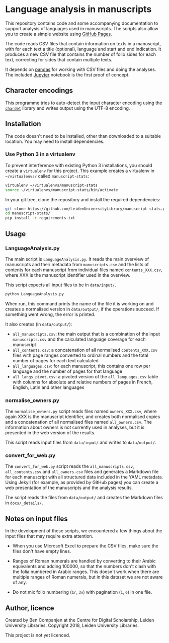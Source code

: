 # Language analysis in manuscripts

This repository contains code and some accompanying documentation to support analysis of languages used in manuscripts.
The scripts also allow you to create a simple website using [GitHub Pages][ghp].

[ghp]: https://pages.github.com/

The code reads CSV files that contain information on texts in a manuscript, with for each text a title (optional),
language and start and end indication. It produces a new CSV file that contains the number of folio sides for
each text, correcting for sides that contain multiple texts.

It depends on [pandas](https://pandas.pydata.org/) for working with CSV files and doing the analyses.
The included [Jupyter](https://jupyter.org/) notebook is the first proof of concept.

## Character encodings

This programme tries to auto-detect the input character encoding using the [`chardet`][chardet] library and writes output using the UTF-8 encoding.

[chardet]: https://github.com/chardet/chardet

## Installation

The code doesn't need to be installed, other than downloaded to a suitable location. You may need to install dependencies.

### Use Python 3 in a virtualenv

To prevent interference with existing Python 3 installations, you should create a `virtualenv` for this project. This
example creates a virtualenv in `~/virtualenvs/` called `manuscript-stats`:

```bash
virtualenv ~/virtualenvs/manuscript-stats
source ~/virtualenvs/manuscript-stats/bin/activate
```

In your git tree, clone the repository and install the required dependencies:

```bash
git clone https://github.com/LeidenUniversityLibrary/manuscript-stats.git
cd manuscript-stats/
pip install -r requirements.txt
```

## Usage

### LanguageAnalysis.py

The main script is `LanguageAnalysis.py`. It reads the main overview of manuscripts and their metadata from `manuscripts.csv`
and the lists of contents for each manuscript from individual files named `contents_XXX.csv`, where XXX is the manuscript identifier used in the overview.

This script expects all input files to be in `data/input/`.

```bash
python LanguageAnalysis.py
```

When run, this command prints the name of the file it is working on and creates a normalised version in `data/output/`, if
the operations succeed. If something went wrong, the error is printed.

It also creates (in `data/output/`):

- `all_manuscripts.csv`: the main output that is a combination of the input `manuscripts.csv` and the calculated language coverage for each manuscript
- `all_contents.csv`: a concatenation of all normalised `contents_XXX.csv` files with page ranges converted to ordinal numbers and the total number of pages for each text calculated
- `all_languages.csv`: for each manuscript, this contains one row per language and the number of pages for that language
- `all_langs_pivot.csv`: a pivoted version of the `all_languages.csv` table with columns for absolute and relative numbers of pages in French, English, Latin and other languages

### normalise_owners.py

The `normalise_owners.py` script reads files named `owners_XXX.csv`, where again XXX is the manuscript identifier, and
creates both normalised copies and a concatenation of all normalised files named `all_owners.csv`. The information about owners
is not currently used in analyses, but it is presented in the web version of the results.

This script reads input files from `data/input/` and writes to `data/output/`.

### convert_for_web.py

The `convert_for_web.py` script reads the `all_manuscripts.csv`, `all_contents.csv` and `all_owners.csv` files and generates
a Markdown file for each manuscript with all structured data included in the YAML metadata. Using Jekyll (for example, as
provided by GitHub pages) you can create a web presentation of the manuscripts and the analysis results.

The script reads the files from `data/output/` and creates the Markdown files in `docs/_details/`.

## Notes on input files

In the development of these scripts, we encountered a few things about the input files that may require extra attention.

- When you use Microsoft Excel to prepare the CSV files, make sure the files don't have empty lines.

- Ranges of Roman numerals are handled by converting to their Arabic equivalents and adding 100000, so that the numbers don't
clash with the folia numbered in Arabic ranges. This doesn't work when there are multiple ranges of Roman numerals, but in
this dataset we are not aware of any.

- Do not mix folio numbering (`1r`, `3v`) with pagination (`1`, `6`) in one file.

## Author, licence

Created by Ben Companjen at the Centre for Digital Scholarship, Leiden University Libraries.
Copyright 2018, Leiden University Libraries.

This project is not yet licenced.

